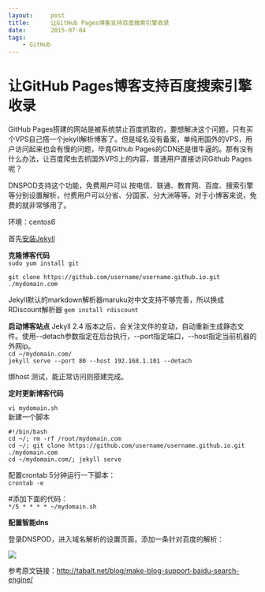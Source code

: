 ```yaml
---
layout:     post
title:      让GitHub Pages博客支持百度搜索引擎收录
date:       2015-07-04
tags:
    - GitHub
---
```


# 让GitHub Pages博客支持百度搜索引擎收录


GitHub Pages搭建的网站是被系统禁止百度抓取的，要想解决这个问题，只有买个VPS自己撘一个jekyll解析博客了。但是域名没有备案，单纯用国外的VPS，用户访问起来也会有慢的问题，毕竟Github Pages的CDN还是很牛逼的。那有没有什么办法，让百度爬虫去抓国外VPS上的内容，普通用户直接访问Github Pages呢？

DNSPOD支持这个功能，免费用户可以 按电信、联通、教育网、百度、搜索引擎等分别设置解析，付费用户可以分省、分国家、分大洲等等。对于小博客来说，免费的就非常够用了。

环境：centos6

首先[安装Jekyll](http://ewanzhang.github.com/2015/07/04/centos6安装Jekyll/)  

**克隆博客代码**  
`sudo yum install git`

`git clone https://github.com/username/username.github.io.git ./mydomain.com`

Jekyll默认的markdown解析器maruku对中文支持不够完善，所以换成RDiscount解析器
`gem install rdiscount`

**启动博客站点**
Jekyll 2.4 版本之后，会关注文件的变动，自动重新生成静态文件。使用--detach参数指定在后台执行，--port指定端口，--host指定当前机器的外网ip。  
`cd ~/mydomain.com/`  
`jekyll serve --port 80 --host 192.168.1.101 --detach`  

绑host 测试，能正常访问则搭建完成。

**定时更新博客代码**  

`vi mydomain.sh`  
新建一个脚本

`#!/bin/bash`  
`cd ~/; rm -rf /root/mydomain.com`  
`cd ~/; git clone https://github.com/username/username.github.io.git ./mydomain.com`  
`cd ~/mydomain.com/; jekyll serve`  

配置crontab 5分钟运行一下脚本：  
`crontab -e `

#添加下面的代码：  
`*/5 * * * * ~/mydomain.sh`  

**配置智能dns**

登录DNSPOD，进入域名解析的设置页面，添加一条针对百度的解析：

![](http://7xk35i.com1.z0.glb.clouddn.com/dnspod-dns.jpg)


参考原文链接：http://tabalt.net/blog/make-blog-support-baidu-search-engine/
